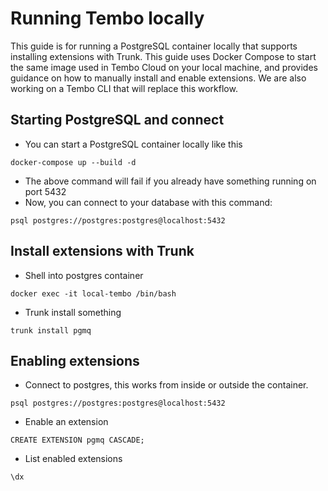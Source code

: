 # Running Tembo locally

This guide is for running a PostgreSQL container locally that supports installing extensions with Trunk. This guide uses Docker Compose to start the same image used in Tembo Cloud on your local machine, and provides guidance on how to manually install and enable extensions. We are also working on a Tembo CLI that will replace this workflow.

## Starting PostgreSQL and connect

- You can start a PostgreSQL container locally like this
```
docker-compose up --build -d
```
- The above command will fail if you already have something running on port 5432
- Now, you can connect to your database with this command:
```
psql postgres://postgres:postgres@localhost:5432
```

## Install extensions with Trunk

- Shell into postgres container
```
docker exec -it local-tembo /bin/bash
```

- Trunk install something
```
trunk install pgmq
```

## Enabling extensions

- Connect to postgres, this works from inside or outside the container.
```
psql postgres://postgres:postgres@localhost:5432
```
- Enable an extension
```
CREATE EXTENSION pgmq CASCADE;
```
- List enabled extensions
```
\dx
```
